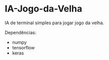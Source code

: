 # IA-Jogo-da-Velha
IA de terminal simples para jogar jogo da velha.

Dependências:
- numpy
- tensorflow
- keras
